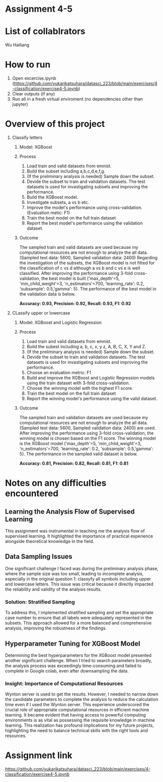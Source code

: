 # Assignment 4-5

# List of collablrators
Wu Hailiang

# How to run
1. Open excercise.ipynb (https://github.com/yukarikatsuhara/datasci_223/blob/main/exercises/4-classification/exercise4-5.ipynb)
2. Clear outputs (if any)
3. Run all in a fresh virtual enviroment (no dependencies other than jupyter)

# Overview of this project
1. Classify letters
    1. Model: XGBoost
    2. Process
        1. Load train and valid datasets from emnist.
        2. Build the subset including a,b,c,d,e,f,g.
        3. (If the preliminary analysis is needed) Sample down the subset.
        4. Devide the subset to train and validation datasets. The test datasets is used for invastigating subsets and improving the performance.
        5. Build the XGBoost model.
        6. Investigate subsets, a vs b etc.
        7. Improve the model's performance using cross-validation. (Evaluation metic: F1)
        8. Train the best model on the full train dataset
        9. Report the best model's performance using the validation dataset.
    3. Outcome

       The sampled train and valid datasets are used because my computational resources are not enough to analyze the all data. (Sampled test data: 5600, Sampled validation data: 2400) Regarding the investigation of the subsets, the XGBoost model is not fitted for the classification of c vs d although a vs b and c vs e is well classified. After improving the performance using 3-fold cross-validation, the best model is built ('max_depth'=5, 'min_child_weight'=3, 'n_estimators'=700, 'learning_rate': 0.2, 'subsample': 0.5,'gamma': 5). The performance of the best model in the validation data is below.

       **Accuracy: 0.93, Precision: 0.92, Recall: 0.93, F1: 0.92**

2. CLassify upper or lowercase
    1. Model: XGBoost and Logistic Regression
    2. Process
        1. Load train and valid datasets from emnist.
        2. Build the subest including a, b, c, x, y z, A, B, C, X, Y and Z.
        3. (If the preliminary analysis is needed) Sample down the subset.
        4. Devide the subset to train and validation datasets. The test datasets is used for invastigating subsets and improving the performance.
        5. Choose an evaluation metric: F1
        6. Build and improve the XGBoost and Logistic Regression models using the train dataset with 3-fold cross-validation.
        7. Choose the winning model with the highest F1 score.
        8. Train the best model on the full train dataset
        9. Report the winning model's performance using the valid dataset.
    3. Outcome

       The sampled train and validation datasets are used because my computational resources are not enough to analyze the all data. (Sampled test data: 5600, Sampled validation data: 2400) are used. After improving the performance using 3-fold cross-validation, the winning model is chosen based on the F1 score. The winning model is the XGBoost model ('max_depth'=5, 'min_child_weight'=3, 'n_estimators'=700, 'learning_rate': 0.2, 'subsample': 0.5,'gamma': 5). The performance in the sampled valid dataset is below.

       **Accuracy: 0.81, Precision: 0.82, Recall: 0.81, F1: 0.81**
       
# Notes on any difficulties encountered
## Learning the Analysis Flow of Supervised Learning
This assignment was instrumental in teaching me the analysis flow of supervised learning. It highlighted the importance of practical experience alongside theoretical knowledge in the field.

## Data Sampling Issues
One significant challenge I faced was during the preliminary analysis phase, where the sample size was too small, leading to incomplete analysis, especially in the original question 1: classyfy all symbols including upper and lowercase letters. This issue was critical because it directly impacted the reliability and validity of the analysis results.

### Solution: Stratified Sampling
To address this, I implemented stratified sampling and set the appropriate case number to ensure that all labels were adequately represented in the subsets. This approach allowed for a more balanced and comprehensive analysis, improving the robustness of the findings.

## Hyperparameter Tuning for XGBoost Model
Determining the best hyperparameters for the XGBoost model presented another significant challenge. When I tried to search parameters broadly, the analysis process was exceedingly time-consuming and failed to complete in Google colab, even after downsampling the data.

### Insight: Importance of Computational Resources
Wynton server is used to get the results. However, I needed to narrow down the candidate parameters to complete the analysis to reduce the calculation time even if I used the Wynton server. This experience underscored the crucial role of appropriate computational resources in efficient machine learning. It became evident that having access to powerful computing environments is as vital as possessing the requisite knowledge in machine learning. This realization has profound implications for my future projects, highlighting the need to balance technical skills with the right tools and resources.

# Assignment link
https://github.com/yukarikatsuhara/datasci_223/blob/main/exercises/4-classification/exercise4-5.ipynb
